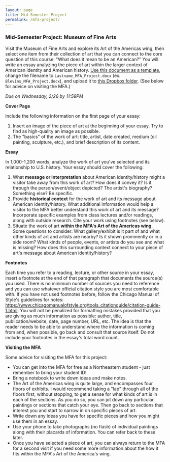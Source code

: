 ```yaml
---
layout: page
title: Mid-Semester Project
permalink: /mfa-project/
---
```


### Mid-Semester Project: Museum of Fine Arts

Visit the Museum of Fine Arts and explore its Art of the Americas wing, then select one item from their collection of art that you can connect to the core question of this course: "What does it mean to be an American?" You will write an essay analyzing the piece of art within the larger context of American identity and American history. [Use this document as a template]({{site.baseurl}}/downloads/MFA_Project.docx), change the filename to `Lastname_MFA_Project.docx` (ex. `Blevins_MFA_Project.docx`), and upload it to [this Dropbox folder](https://www.dropbox.com/request/ujVENh5ZJHNtq7ikxZW5). (See below for advice on visiting the MFA.)

*Due on Wednesday, 2/26 by 11:59PM*

**Cover Page**

Include the following information on the first page of your essay:

1. Insert an image of the piece of art at the beginning of your essay. Try to find as high-quality an image as possible.
2. The "basics" of the work of art: title, artist, date created, medium (oil painting, sculpture, etc.), and brief description of its content.

**Essay** 

In 1,000-1,200 words, analyze the work of art you've selected and its relationship to U.S. history. Your essay should cover the following:

1. What **message or interpretation** about American identity/history might a visitor take away from this work of art? How does it convey it? Is it through the person/event/object depicted? The artist's biography? Something else? Be specific.
2. Provide **historical context** for the work of art and its message about American identity/history. What additional information would help a visitor to the MFA better understand this work of art and its message? Incorporate specific examples from class lectures and/or readings, along with outside research. Cite your work using footnotes (see below).
3. Situate the work of art **within the MFA's Art of the Americas wing**. Some questions to consider: What gallery/exhibit is it part of and what other kinds of art and artists are nearby? Is it shown prominently or in a side room? What kinds of people, events, or artists do you see and what is missing? How does this surrounding context connect to your piece of art's message about American identity/history? 

**Footnotes**

Each time you refer to a reading, lecture, or other source in your essay, insert a footnote at the end of that paragraph that documents the source(s) you used. There is no minimum number of sources you need to reference and you can use whatever official citation style you are most comfortable with. If you have not used footnotes before, follow the Chicago Manual of Style's guidelines for notes: <https://www.chicagomanualofstyle.org/tools_citationguide/citation-guide-1.html>. You will not be penalized for formatting mistakes provided that you are giving as much information as possible: author, title, publication/website, date, page number, URL, etc. The idea is that the reader needs to be able to understand where the information is coming from and, when possible, go back and consult that source itself. Do not include your footnotes in the essay's total word count.

**Visiting the MFA**

Some advice for visiting the MFA for this project:

- You can get into the MFA for free as a Northeastern student - just remember to bring your student ID!
- Bring a notebook to write down ideas and make notes.
- The Art of the Americas wing is quite large, and encompasses four floors of exhibits. I would recommend taking a "lap" through all of the floors first, without stopping, to get a sense for what kinds of art is in each of the sections. As you do so, you can jot down any particular paintings or sections that catch your eye. Then go back to sections that interest you and start to narrow in on specific pieces of art. 
- Write down any ideas you have for specific pieces and how you might use them in an essay.
- Use your phone to take photographs (no flash) of individual paintings along with their placards of information. You can refer back to these later.
- Once you have selected a piece of art, you can always return to the MFA for a second visit if you need some more information about the how it fits within the MFA's Art of the America's wing.

